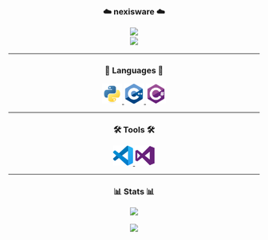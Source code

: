 ### <p align="center">☁️ nexisware ☁️</p>
<p align= "center">
  <img src="https://komarev.com/ghpvc/?username=NexisWare">
  <br>
  <img src="https://img.shields.io/badge/-nexisware-0078f2?style=flat&logo=Discord&logoColor=white">
</p>

-----

### <p align="center">📜 Languages 📜</p>
<p align= "center">
  <a href="https://www.python.org" target="_blank" rel="noreferrer">
    <img src="https://raw.githubusercontent.com/devicons/devicon/master/icons/python/python-original.svg" alt="python" width="40" height="40">
  </a>
  <a href="https://www.java.com" target="_blank" rel="noreferrer">
    <img src="https://raw.githubusercontent.com/devicons/devicon/master/icons/cplusplus/cplusplus-original.svg" alt="java" width="40" height="40">
  </a>
  <a href="https://learn.microsoft.com/en-us/cpp" target="_blank" rel="noreferrer">
    <img src="https://raw.githubusercontent.com/devicons/devicon/master/icons/csharp/csharp-original.svg" alt="java" width="40" height="40">
  </a>
</p>

-----

### <p align="center">🛠 Tools 🛠</p>
<p align="center">
  <a href="https://code.visualstudio.com" target="_blank" rel="noreferrer">
    <img src="https://raw.githubusercontent.com/devicons/devicon/master/icons/vscode/vscode-original.svg" alt="vscode" width="40" height="40">
  </a>
  <a href="https://visualstudio.microsoft.com" target="_blank" rel="noreferrer">
    <img src="https://raw.githubusercontent.com/devicons/devicon/master/icons/visualstudio/visualstudio-plain.svg" alt="visualstudio" width="40" height="40">
  </a>
</p>

-----

### <p align="center">📊 Stats 📊</p>
<p align="center">
  <img src="https://github-readme-stats.vercel.app/api?username=NexisWare&count_private=true&show_icons=true&theme=dark">
</p>
<p align="center">
  <img src="https://github-readme-stats.vercel.app/api/top-langs/?username=NexisWare&layout=compact&theme=dark">
</p>
